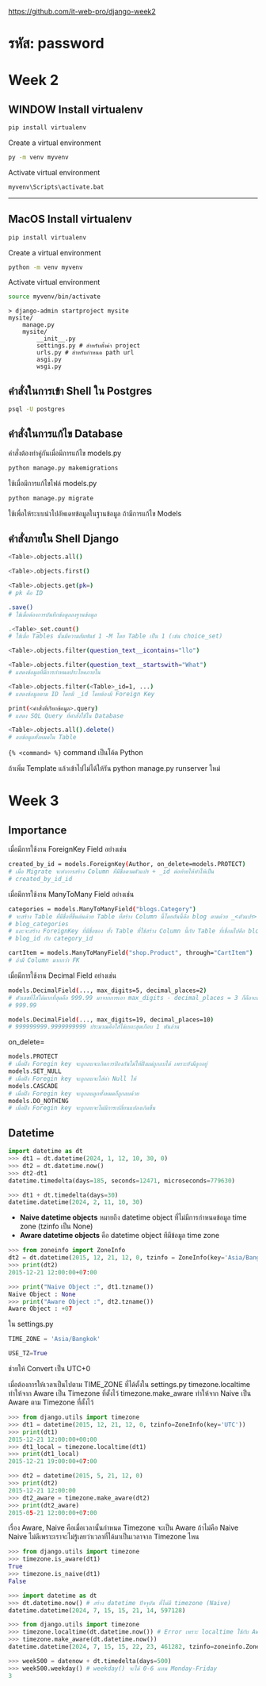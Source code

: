 https://github.com/it-web-pro/django-week2
# รหัส: password

# Week 2
## WINDOW Install virtualenv
```bash
pip install virtualenv
```

Create a virtual environment
```bash
py -m venv myvenv
```

Activate virtual environment
```bash
myvenv\Scripts\activate.bat
```
---
## MacOS Install virtualenv
```bash
pip install virtualenv
```

Create a virtual environment
```bash
python -m venv myvenv
```

Activate virtual environment
```bash
source myvenv/bin/activate
```

```
> django-admin startproject mysite
mysite/
    manage.py
    mysite/
        __init__.py
        settings.py # สำหรับตั้งค่า project
        urls.py # สำหรับกำหนด path url
        asgi.py
        wsgi.py
```
## คำสั่งในการเข้า Shell ใน Postgres
```sh
psql -U postgres
```
## คำสั่งในการแก้ไข Database
คำสั่งต้องทำคู่กันเมื่อมีการแก้ไข models.py
```bash
python manage.py makemigrations
```
ใช้เมื่อมีการแก้ไขไฟล์ models.py

```bash
python manage.py migrate
```

ใช้เพื่อให้ระบบนำไปอัพเดทข้อมูลในฐานข้อมูล ถ้ามีการแก้ไข Models

## คำสั่งภายใน Shell Django
```bash
<Table>.objects.all()
```
```bash
<Table>.objects.first()
```
```bash
<Table>.objects.get(pk=)
# pk คือ ID
```
```bash
.save()
# ใช้เมื่อต้องการบันทึกข้อมูลลงฐานข้อมูล
```

```bash
.<Table>_set.count()
# ใช้เมื่อ Tables นั้นมีความสัมพันธ์ 1 -M โดย Table เป็น 1 (เช่น choice_set)
```
```bash
<Table>.objects.filter(question_text__icontains="llo")
```
```bash
<Table>.objects.filter(question_text__startswith="What")
# แสดงข้อมูลที่มีการกำหนดประโยคภายใน
```
```bash
<Table>.objects.filter(<Table>_id=1, ...)
# แสดงข้อมูลตาม ID โดยมี _id โดยต้องมี Foreign Key
```
```bash
print(<คำสั่งที่เรียกข้อมูล>.query)
# แสดง SQL Query ที่คำสั่งใช้ใน Database
```
```bash
<Table>.objects.all().delete()
# ลบข้อมูลทั้งหมดใน Table
```
`{% <command> %}` command เป็นโค้ด Python

ถ้าเพิ่ม Template แล้วเข้าไปไม่ได้ให้รัน python manage.py runserver ใหม่

# Week 3
## **Importance**
เมื่อมีการใช้งาน ForeignKey Field อย่างเช่น
```bash
created_by_id = models.ForeignKey(Author, on_delete=models.PROTECT)
# เมื่อ Migrate จะทำการสร้าง Column ที่มีชื่อตามตัวแปร + _id ต่อท้ายให้ทำให้เป็น
# created_by_id_id
```

เมื่อมีการใช้งาน ManyToMany Field อย่างเช่น
```bash
categories = models.ManyToManyField("blogs.Category")
# จะสร้าง Table ที่่มีชื่อที่ขึ้นต้นด้วย Table ที่สร้าง Column นี้โดยอันนี้คือ blog ตามด้วย _<ตัวแปร>
# blog_categories
# และจะสร้าง ForeignKey ที่มีชื่อของ ทั้ง Table ที่ใช้สร้าง Column นี้กับ Table ที่เชื่อมไปคือ blog กับ Category และทั้งสองจะมี _id ต่อท้าย
# blog_id กับ category_id

cartItem = models.ManyToManyField("shop.Product", through="CartItem")
# ถ้ามี Column มากกว่า FK
```

เมื่อมีการใช้งาน Decimal Field อย่างเช่น
```bash
models.DecimalField(..., max_digits=5, decimal_places=2)
# ตัวเลขที่ใส่ได้มากที่สุดคือ 999.99 มาจากการเอา max_digits - decimal_places = 3 ก็คือจะต้องใส่ 9 สามตัว และ decimal_places คือจะต้องใส่ 9 สองตัว หลัง . หรือก็คือมีทศนิยมได้ 2 ตำแหน่ง
# 999.99

models.DecimalField(..., max_digits=19, decimal_places=10)
# 999999999.9999999999 ประมาณคือใส่ได้เยอะสุดเกือบ 1 พันล้าน
```

on_delete=
```bash
models.PROTECT
# เมื่อฝั่ง Foregin key จะถูกลบจะเกิดการป้องกันไม่ให้ฝั่งแม่ถูกลบได้ เพราะยังมีลูกอยู่
models.SET_NULL
# เมื่อฝั่ง Foregin key จะถูกลบจะใส่ค่า Null ให้
models.CASCADE
# เมื่อฝั่ง Foregin key จะถูกลบลูกทั้งหมดก็ถูกลบด้วย
models.DO_NOTHING
# เมื่อฝั่ง Foregin key จะถูกลบจะไม่มีการเปลี่ยนแปลงเกิดขึ้น
```

## Datetime
```python
import datetime as dt
>>> dt1 = dt.datetime(2024, 1, 12, 10, 30, 0)
>>> dt2 = dt.datetime.now()
>>> dt2-dt1
datetime.timedelta(days=185, seconds=12471, microseconds=779630)
```

```python
>>> dt1 + dt.timedelta(days=30) 
datetime.datetime(2024, 2, 11, 10, 30)
```
- **Naive datetime objects** หมายถึง datetime object ที่ไม่มีการกำหนดข้อมูล time zone (tzinfo เป็น None)
- **Aware datetime objects** คือ datetime object ทีมีข้อมูล time zone

```python
>>> from zoneinfo import ZoneInfo
dt2 = dt.datetime(2015, 12, 21, 12, 0, tzinfo = ZoneInfo(key='Asia/Bangkok'))
>>> print(dt2)
2015-12-21 12:00:00+07:00

>>> print("Naive Object :", dt1.tzname())
Naive Object : None
>>> print("Aware Object :", dt2.tzname())
Aware Object : +07
```

ใน settings.py
```python
TIME_ZONE = 'Asia/Bangkok'

USE_TZ=True
```
ช่วยให้ Convert เป็น UTC+0

เมื่อต้องการให้เวลาเป็นไปตาม TIME_ZONE ที่ได้ตั้งใน settings.py
timezone.localtime ทำให้จาก Aware เป็น Timezone ที่ตั้งไว้
timezone.make_aware ทำให้จาก Naive เป็น Aware ตาม Timezone ที่ตั้งไว้
```python
>>> from django.utils import timezone
>>> dt1 = datetime(2015, 12, 21, 12, 0, tzinfo=ZoneInfo(key='UTC')) 
>>> print(dt1)
2015-12-21 12:00:00+00:00
>>> dt1_local = timezone.localtime(dt1)
>>> print(dt1_local)
2015-12-21 19:00:00+07:00

>>> dt2 = datetime(2015, 5, 21, 12, 0) 
>>> print(dt2)
2015-12-21 12:00:00
>>> dt2_aware = timezone.make_aware(dt2)
>>> print(dt2_aware)
2015-05-21 12:00:00+07:00
```

เรื่อง Aware, Naive คือเมื่อเวลานั้นกำหนด Timezone จะเป็น Aware ถ้าไม่คือ Naive
Naive ไม่ดีเพราะเราจะไม่รู้เลยว่าเวลาที่ได้มาเป็นเวลาจาก Timezone ไหน
```python
>>> from django.utils import timezone
>>> timezone.is_aware(dt1)
True
>>> timezone.is_naive(dt1)
False
```

```python
>>> import datetime as dt
>>> dt.datetime.now() # สร้าง datetime ปัจจุบัน ที่ไม่มี timezone (Naive)
datetime.datetime(2024, 7, 15, 15, 21, 14, 597128)

>>> from django.utils import timezone
>>> timezone.localtime(dt.datetime.now()) # Error เพราะ localtime ใช้กับ Aware datetime
>>> timezone.make_aware(dt.datetime.now())
datetime.datetime(2024, 7, 15, 15, 22, 23, 461282, tzinfo=zoneinfo.ZoneInfo(key='Asia/Bangkok'))

>>> week500 = datenow + dt.timedelta(days=500)
>>> week500.weekday() # weekday() จะได้ 0-6 แทน Monday-Friday
3
```